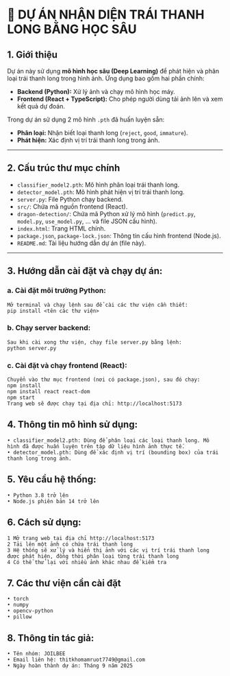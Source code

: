 # 📌 DỰ ÁN NHẬN DIỆN TRÁI THANH LONG BẰNG HỌC SÂU

## 1. Giới thiệu
Dự án này sử dụng **mô hình học sâu (Deep Learning)** để phát hiện và phân loại trái thanh long trong hình ảnh. Ứng dụng bao gồm hai phần chính:

- **Backend (Python):** Xử lý ảnh và chạy mô hình học máy.  
- **Frontend (React + TypeScript):** Cho phép người dùng tải ảnh lên và xem kết quả dự đoán.

Trong dự án sử dụng 2 mô hình `.pth` đã huấn luyện sẵn:
- **Phân loại:** Nhận biết loại thanh long (`reject`, `good`, `immature`).  
- **Phát hiện:** Xác định vị trí trái thanh long trong ảnh.

---

## 2. Cấu trúc thư mục chính
- `classifier_model2.pth`: Mô hình phân loại trái thanh long.  
- `detector_model.pth`: Mô hình phát hiện vị trí trái thanh long.  
- `server.py`: File Python chạy backend.  
- `src/`: Chứa mã nguồn frontend (React).  
- `dragon-detection/`: Chứa mã Python xử lý mô hình (`predict.py`, `model.py`, `use_model.py`, … và file JSON cấu hình).  
- `index.html`: Trang HTML chính.  
- `package.json`, `package-lock.json`: Thông tin cấu hình frontend (Node.js).  
- `README.md`: Tài liệu hướng dẫn dự án (file này).  

---

## 3. Hướng dẫn cài đặt và chạy dự án:
###    a. Cài đặt môi trường Python:
	Mở terminal và chạy lệnh sau để cài các thư viện cần thiết:
	pip install <tên các thư viện>

###    b. Chạy server backend:
	Sau khi cài xong thư viện, chạy file server.py bằng lệnh: 
	python server.py 

###    c. Cài đặt và chạy frontend (React):
	Chuyển vào thư mục frontend (nơi có package.json), sau đó chạy: 
	npm install 
 	npm install react react-dom
	npm start
	Trang web sẽ được chạy tại địa chỉ: http://localhost:5173

## 4. Thông tin mô hình sử dụng:
    • classifier_model2.pth: Dùng để phân loại các loại thanh long. Mô hình đã được huấn luyện trên tập dữ liệu hình ảnh thực tế.
    • detector_model.pth: Dùng để xác định vị trí (bounding box) của trái thanh long trong ảnh.

## 5. Yêu cầu hệ thống:
    • Python 3.8 trở lên
    • Node.js phiên bản 14 trở lên

## 6. Cách sử dụng:
    1 Mở trang web tại địa chỉ http://localhost:5173
    2 Tải lên một ảnh có chứa trái thanh long
    3 Hệ thống sẽ xử lý và hiển thị ảnh với các vị trí trái thanh long được phát hiện, đồng thời phân loại từng trái thanh long
    4 Có thể thử lại với nhiều ảnh khác nhau để kiểm tra

## 7. Các thư viện cần cài đặt
    • torch
    • numpy
    • opencv-python
    • pillow
	
## 8. Thông tin tác giả:
    • Tên nhóm: JOILBEE
    • Email liên hệ: thitkhomamruot7749@gmail.com
    • Ngày hoàn thành dự án: Tháng 9 năm 2025
